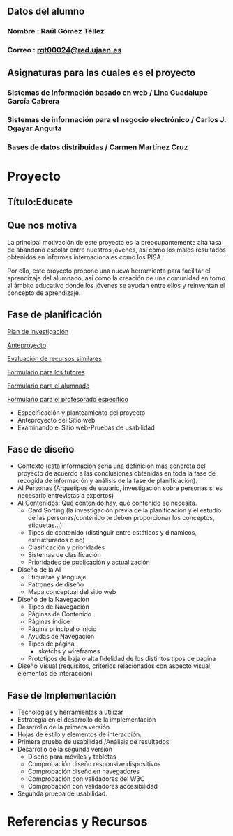 ## Datos del alumno
### Nombre : Raúl Gómez Téllez
### Correo : rgt00024@red.ujaen.es
## Asignaturas para las cuales es el proyecto
### Sistemas de información basado en web / Lina Guadalupe García Cabrera
### Sistemas de información para el negocio electrónico / Carlos J. Ogayar Anguita
### Bases de datos distribuidas / Carmen Martínez Cruz
# Proyecto
## Título:Educate
## Que nos motiva

La principal motivación de este proyecto es la preocupantemente alta tasa de abandono escolar entre nuestros jóvenes, así como los malos resultados obtenidos en informes internacionales como los PISA.

Por ello, este proyecto propone una nueva herramienta para facilitar el aprendizaje del alumnado, así como la creación de una comunidad en torno al ámbito educativo donde los jóvenes se ayudan entre ellos y reinventan el concepto de aprendizaje.
## Fase de planificación
[Plan de investigación](https://docs.google.com/document/d/18dmkgkjxvY4lUFXVq2Bpp2sUPAVqTZlLHitHpwO0qps/edit?usp=sharing/)

[Anteproyecto](https://docs.google.com/document/d/1evi3MdQA4qhZKojl-VR4LzMeQ9I7T7qBFUSBbs-v6-M/edit?usp=drive_link)

[Evaluación de recursos similares](https://docs.google.com/document/d/1Qe6q_P3ZMwoKEmENkZJvrB2uYlSfNzz_wj4RX3QwDj0/edit?usp=sharing)

[Formulario para los tutores](https://forms.gle/6rkERFuoZKn2x1Cp7)

[Formulario para el alumnado](https://forms.gle/D2TQ5dYfyTtjJk9H7)

[Formulario para el profesorado específico](https://forms.gle/BpQGvdqYw5tT3YAE7)


- Especificación y planteamiento del proyecto
- Anteproyecto del Sitio web
- Examinando el Sitio web-Pruebas de usabilidad
## Fase de diseño
- Contexto (esta información sería una definición más concreta del proyecto de acuerdo a las conclusiones obtenidas en toda la fase de recogida de información y análisis de la fase de planificación).
- AI Personas (Arquetipos de usuario, investigación sobre personas si es necesario entrevistas a expertos)
- AI Contenidos: Qué contenido hay, qué contenido se necesita.
  - Card Sorting (la investigación previa de la planificación y el estudio de las personas/contenido te deben proporcionar los conceptos, etiquetas...)
  - Tipos de contenido (distinguir entre estáticos y dinámicos, estructurados o no)
  - Clasificación y prioridades 
  - Sistemas de clasificación 
  - Prioridades de publicación y actualización
- Diseño de la AI
  - Etiquetas y lenguaje
  - Patrones de diseño
  - Mapa conceptual del sitio web
- Diseño de la Navegación
  - Tipos de Navegación
  - Páginas de Contenido
  - Páginas índice
  - Página principal o inicio
  - Ayudas de Navegación
  - Tipos de página
    - sketchs y wireframes
  - Prototipos de baja o alta fidelidad de los distintos tipos de página
- Diseño Visual (requisitos, criterios relacionados con aspecto visual, elementos de interacción)

## Fase de Implementación
- Tecnologías y herramientas a utilizar
- Estrategia en el desarrollo de la implementación
- Desarrollo de la primera versión
- Hojas de estilo y elementos de interacción.
- Primera prueba de usabilidad /Análisis de resultados
- Desarrollo de la segunda versión
  - Diseño para móviles y tabletas
  - Comprobación diseño responsive dispositivos
  - Comprobación diseño en navegadores
  - Comprobación con validadores del W3C
  - Comprobación con validadores accesibilidad
- Segunda prueba de usabilidad.

# Referencias y Recursos
